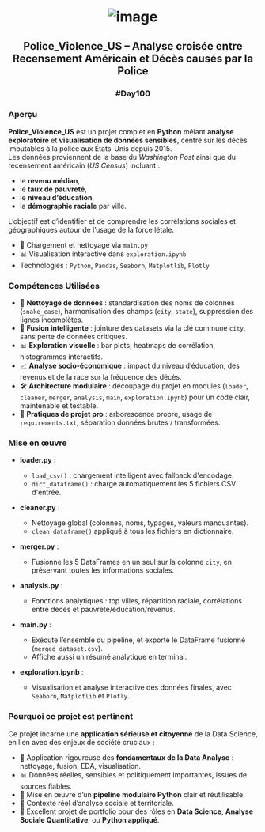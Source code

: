 # <p align="center"> ![image](https://github.com/user-attachments/assets/973b6d5f-7202-4b73-a622-498e2766e50b) </p>

## <p align="center">Police_Violence_US – Analyse croisée entre Recensement Américain et Décès causés par la Police</p>

### <p align="center">#Day100</p>

### Aperçu

**Police_Violence_US** est un projet complet en **Python** mêlant **analyse exploratoire** et **visualisation de données sensibles**, centré sur les décès imputables à la police aux États-Unis depuis 2015.  
Les données proviennent de la base du *Washington Post* ainsi que du recensement américain (*US Census*) incluant :  
- le **revenu médian**,  
- le **taux de pauvreté**,  
- le **niveau d’éducation**,  
- la **démographie raciale** par ville.

L’objectif est d’identifier et de comprendre les corrélations sociales et géographiques autour de l’usage de la force létale.

* 📁 Chargement et nettoyage via `main.py`  
* 📊 Visualisation interactive dans `exploration.ipynb`  
* Technologies : `Python`, `Pandas`, `Seaborn`, `Matplotlib`, `Plotly`  

### Compétences Utilisées

* 🧼 **Nettoyage de données** : standardisation des noms de colonnes (`snake_case`), harmonisation des champs (`city`, `state`), suppression des lignes incomplètes.
* 🔗 **Fusion intelligente** : jointure des datasets via la clé commune `city`, sans perte de données critiques.
* 📊 **Exploration visuelle** : bar plots, heatmaps de corrélation, histogrammes interactifs.
* 📈 **Analyse socio-économique** : impact du niveau d’éducation, des revenus et de la race sur la fréquence des décès.
* 🛠️ **Architecture modulaire** : découpage du projet en modules (`loader`, `cleaner`, `merger`, `analysis`, `main`, `exploration.ipynb`) pour un code clair, maintenable et testable.
* 📂 **Pratiques de projet pro** : arborescence propre, usage de `requirements.txt`, séparation données brutes / transformées.

### Mise en œuvre

* **loader.py** :  
  * `load_csv()` : chargement intelligent avec fallback d'encodage.  
  * `dict_dataframe()` : charge automatiquement les 5 fichiers CSV d'entrée.

* **cleaner.py** :  
  * Nettoyage global (colonnes, noms, typages, valeurs manquantes).  
  * `clean_dataframe()` appliqué à tous les fichiers en dictionnaire.

* **merger.py** :  
  * Fusionne les 5 DataFrames en un seul sur la colonne `city`, en préservant toutes les informations sociales.

* **analysis.py** :  
  * Fonctions analytiques : top villes, répartition raciale, corrélations entre décès et pauvreté/éducation/revenus.

* **main.py** :  
  * Exécute l’ensemble du pipeline, et exporte le DataFrame fusionné (`merged_dataset.csv`).  
  * Affiche aussi un résumé analytique en terminal.

* **exploration.ipynb** :  
  * Visualisation et analyse interactive des données finales, avec `Seaborn`, `Matplotlib` et `Plotly`.

### Pourquoi ce projet est pertinent

Ce projet incarne une **application sérieuse et citoyenne** de la Data Science, en lien avec des enjeux de société cruciaux :

* 🧠 Application rigoureuse des **fondamentaux de la Data Analyse** : nettoyage, fusion, EDA, visualisation.
* 📊 Données réelles, sensibles et politiquement importantes, issues de sources fiables.
* 🧩 Mise en œuvre d’un **pipeline modulaire Python** clair et réutilisable.
* 📍 Contexte réel d’analyse sociale et territoriale.
* 💼 Excellent projet de portfolio pour des rôles en **Data Science**, **Analyse Sociale Quantitative**, ou **Python appliqué**.

##